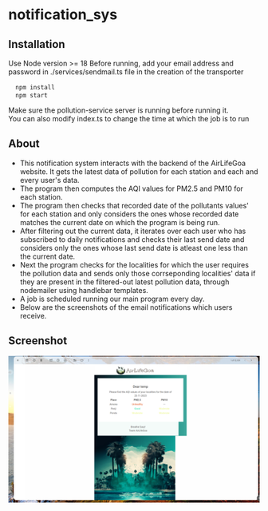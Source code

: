 # notification_sys

## Installation

Use Node version >= 18
Before running, add your email address and password in ./services/sendmail.ts file in the creation of the transporter

```
  npm install
  npm start
```

Make sure the pollution-service server is running before running it.<br/>
You can also modify index.ts to change the time at which the job is to run

## About

- This notification system interacts with the backend of the AirLifeGoa website. It gets the latest data of pollution for each station and each and every user's data.
- The program then computes the AQI values for PM2.5 and PM10 for each station.
- The program then checks that recorded date of the pollutants values' for each station and only considers the ones whose recorded date matches the current date on which the program is being run.
- After filtering out the current data, it iterates over each user who has subscribed to daily notifications and checks their last send date and considers only the ones whose last send date is atleast one less than the current date.
- Next the program checks for the localities for which the user requires the pollution data and sends only those corrseponding localities' data if they are present in the filtered-out latest pollution data, through nodemailer using handlebar templates.
- A job is scheduled running our main program every day.
- Below are the screenshots of the email notifications which users receive.

## Screenshot

![Screenshot](screenshots/Mail_Notification.png)
